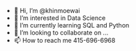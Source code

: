 - 👋 Hi, I’m @khinmoewai
- 👀 I’m interested in Data Science 
- 🌱 I’m currently learning SQL and Python
- 💞️ I’m looking to collaborate on ...
- 📫 How to reach me 415-696-6968

<!---
khinmoewai/khinmoewai is a ✨ special ✨ repository because its `README.md` (this file) appears on your GitHub profile.
You can click the Preview link to take a look at your changes.
--->
